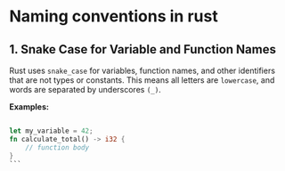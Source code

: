 # Naming conventions in rust

## 1. Snake Case for Variable and Function Names

Rust uses `snake_case` for variables, function names, and other identifiers that are not types or constants. This means all letters are `lowercase`, and words are separated by underscores `(_)`.

**Examples:**

````rust

let my_variable = 42;
fn calculate_total() -> i32 {
    // function body
}
```